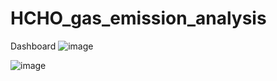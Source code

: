 # HCHO_gas_emission_analysis

Dashboard
![image](https://github.com/Vihindi/HCHO_gas_emission_analysis/assets/108913016/8b02910b-d3a4-4b0d-b060-96a2b475da93)

![image](https://github.com/Vihindi/HCHO_gas_emission_analysis/assets/108913016/386162c8-be0a-497c-9815-892ee4289da6)
